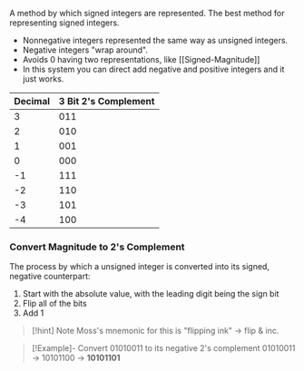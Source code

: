 A method by which signed integers are represented. The best method for representing signed integers.
* Nonnegative integers represented the same way as unsigned integers.
* Negative integers "wrap around". 
* Avoids 0 having two representations, like [[Signed-Magnitude]]
* In this system you can direct add negative and positive integers and it just works.

| Decimal | 3 Bit 2's Complement |
| ------- | -------------------- |
| 3       | 011                  |
| 2       | 010                  |
| 1       | 001                  |
| 0       | 000                  |
| -1      | 111                  |
| -2      | 110                  |
| -3      | 101                  |
| -4      | 100                  |

### Convert Magnitude to 2's Complement
The process by which a unsigned integer is converted into its signed, negative counterpart:
1. Start with the absolute value, with the leading digit being the sign bit
2. Flip all of the bits
3. Add 1
> [!hint] Note
Moss's mnemonic for this is "flipping ink" -> flip & inc.

>[!Example]- Convert 01010011 to its negative 2's complement
01010011 -> 10101100 -> **10101101**
